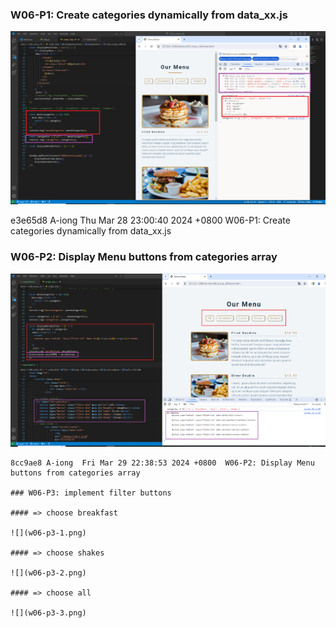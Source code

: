 ### W06-P1: Create categories dynamically from data_xx.js
 
![](w06-p1.png)


e3e65d8 A-iong  Thu Mar 28 23:00:40 2024 +0800  W06-P1: Create categories dynamically from data_xx.js

### W06-P2: Display Menu buttons from categories array
 
![](w06-p2.png)
 
```
8cc9ae8 A-iong  Fri Mar 29 22:38:53 2024 +0800  W06-P2: Display Menu buttons from categories array

### W06-P3: implement filter buttons
 
#### => choose breakfast
 
![](w06-p3-1.png)
 
#### => choose shakes
 
![](w06-p3-2.png)
 
#### => choose all
 
![](w06-p3-3.png)
 
```
 
```